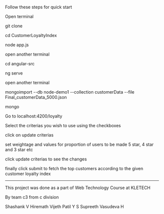 
Follow these steps for quick start

Open terminal

git clone

cd CustomerLoyaltyIndex

node app.js

open another terminal

cd angular-src

ng serve

open another terminal

mongoimport --db node-demo1 --collection customerData --file Final_customerData_5000.json

mongo

Go to localhost:4200/loyalty

Select the criterias you wish to use using the checkboxes

click on update criterias

set weightage and values for proportion of users to be made 5 star, 4 star and 3 star etc

click update criterias to see the changes

finally click submit to fetch the top customers according to the given customer loyalty index

-----------------------------------------------------------------------------------------------------
This project was done as a part of Web Technology Course at KLETECH

By team c3 from c division

Shashank V Hiremath
Vijeth Patil
Y S Supreeth
Vasudeva H
